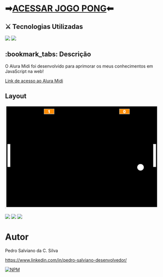 <h1>➡<a href="https://editor.p5js.org/pe-salviano/sketches/LjvHNODUw" target="_blank">ACESSAR JOGO PONG</a>⬅</h1>

<h2>⚔ Tecnologias Utilizadas</h2>

<div style="display: inline_block">

<img src="https://img.shields.io/badge/html5-%23E34F26.svg?style=for-the-badge&logo=html5&logoColor=white" />
<img src="https://img.shields.io/badge/javascript-%23323330.svg?style=for-the-badge&logo=javascript&logoColor=%23F7DF1E" />
  
</div>

<h2>:bookmark_tabs: Descrição</h2>
<p>O Alura Midi foi desenvolvido para aprimorar os meus conhecimentos em JavaScript na web!</p>
<p><a href="https://editor.p5js.org/pe-salviano/sketches/LjvHNODUw" target="_blank"> Link de acesso ao Alura Midi </a></p>

## Layout
![Web 1](https://github.com/pe-salviano/logica-javascript-jogo-pong/blob/main/jogoPong.png)


<div style="display: inline_block">
  
<a href = "mailto:pedro.salviano.cs@gmail.com"><img src="https://img.shields.io/badge/-Gmail-%23333?style=for-the-badge&logo=gmail&logoColor=white" target="_blank"></a>
<a href="https://www.linkedin.com/in/pedro-salviano-857917116/" target="_blank"><img src="https://img.shields.io/badge/-LinkedIn-%230077B5?style=for-the-badge&logo=linkedin&logoColor=white" target="_blank"></a>
<a href="https://pe-salviano.github.io/portfolio_pedro/" target="_blank"><img src="https://img.shields.io/badge/-Portf%C3%B3lio-brown?style=for-the-badge&logo=true" target="_blank"></a>
  
</div>



# Autor

Pedro Salviano da C. Silva

https://www.linkedin.com/in/pedro-salviano-desenvolvedor/

[![NPM](https://img.shields.io/npm/l/react)](https://github.com/pe-salviano/mobile-first/blob/main/LICENSE)

